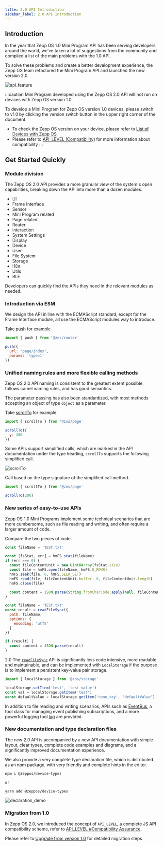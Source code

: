 ```yaml
---
title: 2.0 API Introduction
sidebar_label: 2.0 API Introduction
---
```


## Introduction

In the year that Zepp OS 1.0 Mini Program API has been serving developers around the world, we've taken a lot of suggestions from the community and compiled a list of the main problems with the 1.0 API.

To solve these problems and create a better development experience, the Zepp OS team refactored the Mini Program API and launched the new version 2.0.

![api_feature](/img/docs/guides/version_info/api_feature.jpg)

:::caution
Mini Program developed using the Zepp OS 2.0 API will not run on devices with Zepp OS version 1.0.

To develop a Mini Program for Zepp OS version 1.0 devices, please switch to v1.0 by clicking the version switch button in the upper right corner of the document.

- To check the Zepp OS version on your device, please refer to [List of Devices with Zepp OS](../../reference/related-resources/device-list.mdx)
- Please refer to [API_LEVEL (Compatibility)](../framework/device/compatibility.md) for more information about compatibility
:::

## Get Started Quickly

### Module division

The Zepp OS 2.0 API provides a more granular view of the system's open capabilities, breaking down the API into more than a dozen modules.

- UI
- Frame Interface
- Sensor
- Mini Program related
- Page related
- Router
- Interaction
- System Settings
- Display
- Device
- User
- File System
- Storage
- I18n
- Utils
- BLE

Developers can quickly find the APIs they need in the relevant modules as needed.

### Introduction via ESM

We design the API in line with the ECMAScript standard, except for the Frame Interface module, all use the ECMAScript modules way to introduce.

Take [push](../../reference/device-app-api/newAPI/router/push.mdx) for example

```js
import { push } from '@zos/router'

push({
  url: 'page/index',
  params: 'type=1'
})
```

### Unified naming rules and more flexible calling methods

Zepp OS 2.0 API naming is consistent to the greatest extent possible, follows camel naming rules, and has good semantics.

The parameter passing has also been standardized, with most methods accepting an object of type `object` as a parameter.

Take [scrollTo](../../reference/device-app-api/newAPI/page/scrollTo.mdx) for example.

```js
import { scrollTo } from '@zos/page'

scrollTo({
  y: 200
})
```

Some APIs support simplified calls, which are marked in the API documentation under the type heading, `scrollTo` supports the following simplified call.

![scrollTo](/img/docs/guides/version_info/scrollTo.jpg)

Call based on the type signature of the simplified call method.

```js
import { scrollTo } from '@zos/page'

scrollTo(200)
```

### New series of easy-to-use APIs

Zepp OS 1.0 Mini Programs implement some technical scenarios that are more cumbersome, such as file reading and writing, and often require a larger amount of code.

Compare the two pieces of code.

```js title="1.0 API"
const fileName = 'TEST.txt'

const [fsStat, err] = hmFS.stat(fileName)
if (err === 0) {
  const fileContentUnit = new Uint8Array(fsStat.size)
  const file = hmFS.open(fileName, hmFS.O_RDWR)
  hmFS.seek(file, 0, hmFS.SEEK_SET)
  hmFS.read(file, fileContentUnit.buffer, 0, fileContentUnit.length)
  hmFS.close(file)

  const content = JSON.parse(String.fromCharCode.apply(null, fileContentUnit))
}
```

```js title="2.0 API"
const fileName = 'TEST.txt'
const result = readFileSync({
  path: fileName,
  options: {
    encoding: 'utf8'
  }
})

if (result) {
  const content = JSON.parse(result)
}
```

2.0 The [`readFileSync`](../../reference/device-app-api/newAPI/fs/readFileSync.mdx) API is significantly less code intensive, more readable and maintainable, and can be implemented with [`LocalStorage`](../../reference/device-app-api/newAPI/storage/localStorage.mdx) if the purpose is to implement a persistent key-value pair storage.

```js title="page.js"
import { localStorage } from '@zos/storage'

localStorage.setItem('test', 'test value')
const val = localStorage.getItem('test')
const defaultValue = localStorage.getItem('none_key', 'defaultValue')
```

In addition to file reading and writing scenarios, APIs such as [EventBus](../../reference/device-app-api/newAPI/utils/EventBus.mdx), a tool class for managing event publishing subscriptions, and a more powerful logging tool [log](../../reference/device-app-api/newAPI/utils/log.mdx) are provided.

### New documentation and type declaration files

The new 2.0 API is accompanied by a new API documentation with simple layout, clear types, complete code examples and diagrams, and a significantly improved documentation experience.

We also provide a very complete type declaration file, which is distributed as an npm package, with very friendly and complete hints in the editor.

```sh
npm i @zeppos/device-types

or

yarn add @zeppos/device-types
```

![declaration_demo](/img/docs/guides/version_info/declaration.gif)

### Migration from 1.0

In Zepp OS 2.0, we introduced the concept of `API_LEVEL`, a complete JS API compatibility scheme, refer to [API_LEVEL #Compatibility Assurance](../framework/device/compatibility.md#CompatibilityGuarantee).

Please refer to [Upgrade from version 1.0](migration-guide.md) for detailed migration steps.
